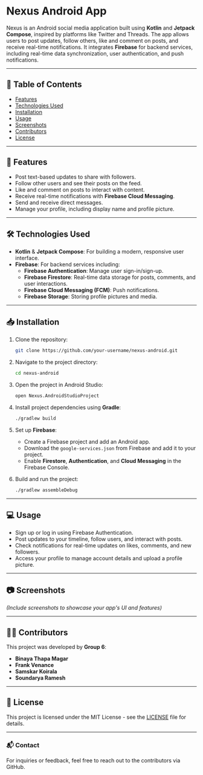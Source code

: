 # Nexus Android App

Nexus is an Android social media application built using **Kotlin** and **Jetpack Compose**, inspired by platforms like Twitter and Threads. The app allows users to post updates, follow others, like and comment on posts, and receive real-time notifications. It integrates **Firebase** for backend services, including real-time data synchronization, user authentication, and push notifications.

---

## 📜 Table of Contents
- [Features](#-features)
- [Technologies Used](#-technologies-used)
- [Installation](#-installation)
- [Usage](#-usage)
- [Screenshots](#-screenshots)
- [Contributors](#-contributors)
- [License](#-license)

---

## 🚀 Features
- Post text-based updates to share with followers.
- Follow other users and see their posts on the feed.
- Like and comment on posts to interact with content.
- Receive real-time notifications with **Firebase Cloud Messaging**.
- Send and receive direct messages.
- Manage your profile, including display name and profile picture.

---

## 🛠 Technologies Used
- **Kotlin** & **Jetpack Compose**: For building a modern, responsive user interface.
- **Firebase**: For backend services including:
  - **Firebase Authentication**: Manage user sign-in/sign-up.
  - **Firebase Firestore**: Real-time data storage for posts, comments, and user interactions.
  - **Firebase Cloud Messaging (FCM)**: Push notifications.
  - **Firebase Storage**: Storing profile pictures and media.

---

## 📥 Installation

1. Clone the repository:
    ```bash
    git clone https://github.com/your-username/nexus-android.git
    ```

2. Navigate to the project directory:
    ```bash
    cd nexus-android
    ```

3. Open the project in Android Studio:
    ```bash
    open Nexus.AndroidStudioProject
    ```

4. Install project dependencies using **Gradle**:
    ```bash
    ./gradlew build
    ```

5. Set up **Firebase**:
   - Create a Firebase project and add an Android app.
   - Download the `google-services.json` from Firebase and add it to your project.
   - Enable **Firestore**, **Authentication**, and **Cloud Messaging** in the Firebase Console.

6. Build and run the project:
    ```bash
    ./gradlew assembleDebug
    ```

---

## 💻 Usage
- Sign up or log in using Firebase Authentication.
- Post updates to your timeline, follow users, and interact with posts.
- Check notifications for real-time updates on likes, comments, and new followers.
- Access your profile to manage account details and upload a profile picture.

---

## 📷 Screenshots
*(Include screenshots to showcase your app's UI and features)*

---

## 👨‍💻 Contributors
This project was developed by **Group 6**:
- **Binaya Thapa Magar**
- **Frank Venance**
- **Samskar Koirala**
- **Soundarya Ramesh**

---

## 📄 License
This project is licensed under the MIT License - see the [LICENSE](LICENSE) file for details.

---

### 📬 Contact
For inquiries or feedback, feel free to reach out to the contributors via GitHub.
